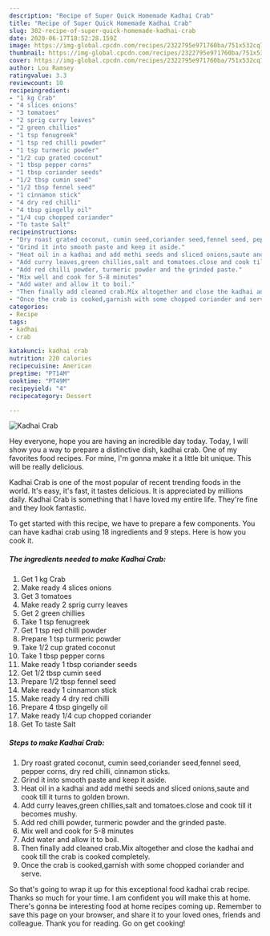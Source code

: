 ```yaml
---
description: "Recipe of Super Quick Homemade Kadhai Crab"
title: "Recipe of Super Quick Homemade Kadhai Crab"
slug: 302-recipe-of-super-quick-homemade-kadhai-crab
date: 2020-06-17T18:52:28.159Z
image: https://img-global.cpcdn.com/recipes/2322795e971760ba/751x532cq70/kadhai-crab-recipe-main-photo.jpg
thumbnail: https://img-global.cpcdn.com/recipes/2322795e971760ba/751x532cq70/kadhai-crab-recipe-main-photo.jpg
cover: https://img-global.cpcdn.com/recipes/2322795e971760ba/751x532cq70/kadhai-crab-recipe-main-photo.jpg
author: Lou Ramsey
ratingvalue: 3.3
reviewcount: 10
recipeingredient:
- "1 kg Crab"
- "4 slices onions"
- "3 tomatoes"
- "2 sprig curry leaves"
- "2 green chillies"
- "1 tsp fenugreek"
- "1 tsp red chilli powder"
- "1 tsp turmeric powder"
- "1/2 cup grated coconut"
- "1 tbsp pepper corns"
- "1 tbsp coriander seeds"
- "1/2 tbsp cumin seed"
- "1/2 tbsp fennel seed"
- "1 cinnamon stick"
- "4 dry red chilli"
- "4 tbsp gingelly oil"
- "1/4 cup chopped coriander"
- "To taste Salt"
recipeinstructions:
- "Dry roast grated coconut, cumin seed,coriander seed,fennel seed, pepper corns, dry red chilli, cinnamon sticks."
- "Grind it into smooth paste and keep it aside."
- "Heat oil in a kadhai and add methi seeds and sliced onions,saute and cook till it turns to golden brown."
- "Add curry leaves,green chillies,salt and tomatoes.close and cook till it becomes mushy."
- "Add red chilli powder, turmeric powder and the grinded paste."
- "Mix well and cook for 5-8 minutes"
- "Add water and allow it to boil."
- "Then finally add cleaned crab.Mix altogether and close the kadhai and cook till the crab is cooked completely."
- "Once the crab is cooked,garnish with some chopped coriander and serve."
categories:
- Recipe
tags:
- kadhai
- crab

katakunci: kadhai crab 
nutrition: 220 calories
recipecuisine: American
preptime: "PT14M"
cooktime: "PT49M"
recipeyield: "4"
recipecategory: Dessert

---
```



![Kadhai Crab](https://img-global.cpcdn.com/recipes/2322795e971760ba/751x532cq70/kadhai-crab-recipe-main-photo.jpg)

Hey everyone, hope you are having an incredible day today. Today, I will show you a way to prepare a distinctive dish, kadhai crab. One of my favorites food recipes. For mine, I'm gonna make it a little bit unique. This will be really delicious.



Kadhai Crab is one of the most popular of recent trending foods in the world. It's easy, it's fast, it tastes delicious. It is appreciated by millions daily. Kadhai Crab is something that I have loved my entire life. They're fine and they look fantastic.


To get started with this recipe, we have to prepare a few components. You can have kadhai crab using 18 ingredients and 9 steps. Here is how you cook it.

<!--inarticleads1-->

##### The ingredients needed to make Kadhai Crab:

1. Get 1 kg Crab
1. Make ready 4 slices onions
1. Get 3 tomatoes
1. Make ready 2 sprig curry leaves
1. Get 2 green chillies
1. Take 1 tsp fenugreek
1. Get 1 tsp red chilli powder
1. Prepare 1 tsp turmeric powder
1. Take 1/2 cup grated coconut
1. Take 1 tbsp pepper corns
1. Make ready 1 tbsp coriander seeds
1. Get 1/2 tbsp cumin seed
1. Prepare 1/2 tbsp fennel seed
1. Make ready 1 cinnamon stick
1. Make ready 4 dry red chilli
1. Prepare 4 tbsp gingelly oil
1. Make ready 1/4 cup chopped coriander
1. Get To taste Salt




<!--inarticleads2-->

##### Steps to make Kadhai Crab:

1. Dry roast grated coconut, cumin seed,coriander seed,fennel seed, pepper corns, dry red chilli, cinnamon sticks.
1. Grind it into smooth paste and keep it aside.
1. Heat oil in a kadhai and add methi seeds and sliced onions,saute and cook till it turns to golden brown.
1. Add curry leaves,green chillies,salt and tomatoes.close and cook till it becomes mushy.
1. Add red chilli powder, turmeric powder and the grinded paste.
1. Mix well and cook for 5-8 minutes
1. Add water and allow it to boil.
1. Then finally add cleaned crab.Mix altogether and close the kadhai and cook till the crab is cooked completely.
1. Once the crab is cooked,garnish with some chopped coriander and serve.




So that's going to wrap it up for this exceptional food kadhai crab recipe. Thanks so much for your time. I am confident you will make this at home. There's gonna be interesting food at home recipes coming up. Remember to save this page on your browser, and share it to your loved ones, friends and colleague. Thank you for reading. Go on get cooking!
